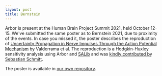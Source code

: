 ```yaml
---
layout: post
title: Bernstein
---
```


Arbor is present at the Human Brain Project Summit 2021, held October 12-15. We've submitted the same poster as to Bernstein 2021, due to proximity of the events. In case you missed it, the poster describes the reproduction of [Uncertainty Propagation in Nerve Impulses Through the Action Potential Mechanism](https://doi.org/10.1186/2190-8567-5-3) by Valderrama et al. The reproduction is a Hodgkin-Huxley sensitivity analysis using Arbor and [SALib](https://salib.readthedocs.io) and was [kindly contributed by Sebastian Schmitt](https://github.com/arbor-contrib/hodgkin-huxley-sensitivity-analysis).

The poster is available in [our own repository](https://github.com/arbor-sim/arbor-materials/blob/master/presentations/bernstein2021_poster/main.pdf).
